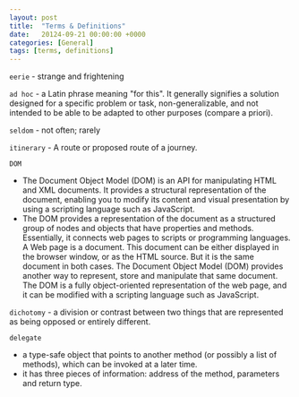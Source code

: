```yaml
---
layout: post
title:  "Terms & Definitions"
date:   20124-09-21 00:00:00 +0000
categories: [General]
tags: [terms, definitions]
---
```


`eerie` - strange and frightening

`ad hoc` - a Latin phrase meaning "for this". It generally signifies a solution designed for a specific problem or task, non-generalizable, and not intended to be able to be adapted to other purposes (compare a priori). 

`seldom` - not often; rarely

`itinerary` -  A route or proposed route of a journey.

`DOM`
- The Document Object Model (DOM) is an API for manipulating HTML and XML documents. It provides a structural representation of the document, enabling you to modify its content and visual presentation by using a scripting language such as JavaScript.
- The DOM provides a representation of the document as a structured group of nodes and objects that have properties and methods. Essentially, it connects web pages to scripts or programming languages. A Web page is a document. This document can be either displayed in the browser window, or as the HTML source. But it is the same document in both cases. The Document Object Model (DOM) provides another way to represent, store and manipulate that same document. The DOM is a fully object-oriented representation of the web page, and it can be modified with a scripting language such as JavaScript.

`dichotomy` - a division or contrast between two things that are represented as being opposed or entirely different.

`delegate`
 - a type-safe object that points to another method (or possibly a list of methods), which can be invoked at a later time.
 - it has three pieces of information: address of the method, parameters and return type.

